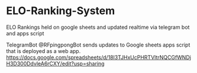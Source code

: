 # ELO-Ranking-System
ELO Rankings held on google sheets and updated realtime via telegram bot and apps script

TelegramBot @RFpingpongBot sends updates to Google sheets apps script that is deployed as a web app. 
https://docs.google.com/spreadsheets/d/18l3TJHxUcPHRTVltrNQCGfWNDjH3D300DdvleA6rCXY/edit?usp=sharing
